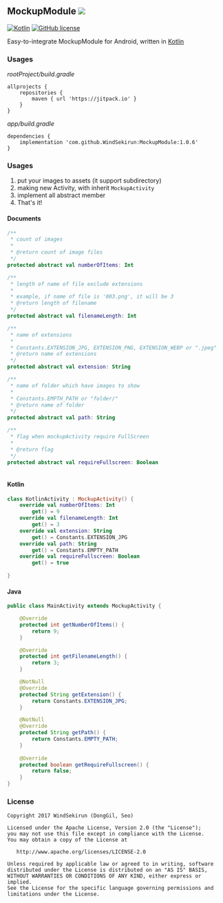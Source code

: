 ## MockupModule [![](https://jitpack.io/v/WindSekirun/MockupModule.svg)](https://jitpack.io/#WindSekirun/MockupModule)

[![Kotlin](https://img.shields.io/badge/kotlin-1.2.0-blue.svg)](http://kotlinlang.org)	[![GitHub license](https://img.shields.io/badge/license-Apache%20License%202.0-blue.svg?style=flat)](http://www.apache.org/licenses/LICENSE-2.0)

Easy-to-integrate MockupModule for Android, written in [Kotlin](http://kotlinlang.org) 

### Usages
*rootProject/build.gradle*
```	
allprojects {
    repositories {
	    maven { url 'https://jitpack.io' }
    }
}
```

*app/build.gradle*
```
dependencies {
    implementation 'com.github.WindSekirun:MockupModule:1.0.6'
}
```

### Usages
1. put your images to assets (it support subdirectory)
2. making new Activity, with inherit ```MockupActivity```
3. implement all abstract member
4. That's it!

#### Documents
```Kotlin
/**
 * count of images
 *
 * @return count of image files
 */
protected abstract val numberOfItems: Int

/**
 * length of name of file exclude extensions
 *
 * example, if name of file is '003.png', it will be 3
 * @return length of filename
 */
protected abstract val filenameLength: Int

/**
 * name of extensions
 *
 * Constants.EXTENSION_JPG, EXTENSION_PNG, EXTENSION_WEBP or ".jpeg"
 * @return name of extensions
 */
protected abstract val extension: String

/**
 * name of folder which have images to show
 *
 * Constants.EMPTH_PATH or "folder/"
 * @return name of folder
 */
protected abstract val path: String

/**
 * flag when mockupActivity require FullScreen
 *
 * @return flag
 */
protected abstract val requireFullscreen: Boolean
    
```

#### Kotlin
```Kotlin
class KotlinActivity : MockupActivity() {
    override val numberOfItems: Int
        get() = 9
    override val filenameLength: Int
        get() = 3
    override val extension: String
        get() = Constants.EXTENSION_JPG
    override val path: String
        get() = Constants.EMPTY_PATH
    override val requireFullscreen: Boolean
        get() = true
        
}
```

#### Java
```Java
public class MainActivity extends MockupActivity {

    @Override
    protected int getNumberOfItems() {
        return 9;
    }

    @Override
    protected int getFilenameLength() {
        return 3;
    }

    @NotNull
    @Override
    protected String getExtension() {
        return Constants.EXTENSION_JPG;
    }

    @NotNull
    @Override
    protected String getPath() {
        return Constants.EMPTY_PATH;
    }
    
    @Override
    protected boolean getRequireFullscreen() {
        return false;
    }
}
```


### License 
```
Copyright 2017 WindSekirun (DongGil, Seo)

Licensed under the Apache License, Version 2.0 (the "License");
you may not use this file except in compliance with the License.
You may obtain a copy of the License at

   http://www.apache.org/licenses/LICENSE-2.0

Unless required by applicable law or agreed to in writing, software
distributed under the License is distributed on an "AS IS" BASIS,
WITHOUT WARRANTIES OR CONDITIONS OF ANY KIND, either express or implied.
See the License for the specific language governing permissions and
limitations under the License.
```
